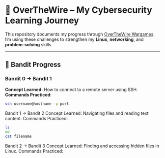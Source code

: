 # 🔐 OverTheWire – My Cybersecurity Learning Journey

This repository documents my progress through [OverTheWire Wargames](https://overthewire.org/wargames/).  
I’m using these challenges to strengthen my **Linux**, **networking**, and **problem-solving** skills.

---

## 🎯 Bandit Progress

### Bandit 0 → Bandit 1
**Concept Learned:** How to connect to a remote server using SSH.  
**Commands Practiced:**  
```bash
ssh username@hostname -p port
```
Bandit 1 → Bandit 2
Concept Learned: Navigating files and reading text content.
Commands Practiced:
```bash
ls
cd
cat filename
```
Bandit 2 → Bandit 3
Concept Learned: Finding and accessing hidden files in Linux.
Commands Practiced:

